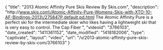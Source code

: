 {
    "title": "2013 Atomic Affinity Pure Skis Review By Skis.com",
    "description": "http:\/\/www.skis.com\/Atomic-Affinity-Pure-Womens-Skis-with-XTO-10-AF-Bindings-2013\/275847P,default,pd.html  The Atomic Affinity Pure is a perfect ski for the intermediate skier who likes having a lightweight ski that is very easy to control. The Cap Fiber ",
    "videoid": "3766103",
    "date_created": "1411361152",
    "date_modified": "1418182006",
    "type": "captivate",
    "layout": "video",
    "url": "\/v\/2013-atomic-affinity-pure-skis-review-by-skis-com\/3766103"
}